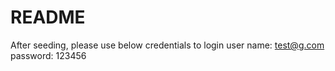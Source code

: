# README

After seeding, please use below credentials to login
user name: test@g.com
password: 123456